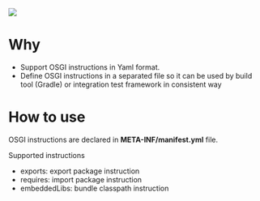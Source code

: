 ![](https://travis-ci.org/buondoi/osgi-gradle.svg?branch=master)
# Why
* Support OSGI instructions in Yaml format.
* Define OSGI instructions in a separated file so it can be used by build tool (Gradle) or integration test framework in consistent way

# How to use
OSGI instructions are declared in **META-INF/manifest.yml** file.

Supported instructions
* exports: export package instruction
* requires: import package instruction
* embeddedLibs: bundle classpath instruction

